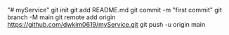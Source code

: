 "# myService"  git init git add README.md git commit -m "first commit" git branch -M main git remote add origin https://github.com/dwkim0619/myService.git git push -u origin main
